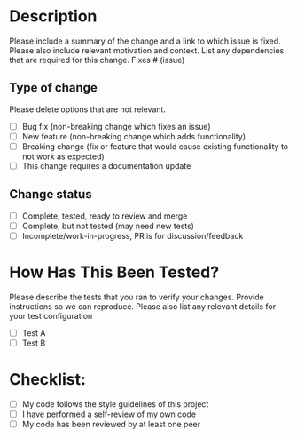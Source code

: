 # Description
Please include a summary of the change and a link to which issue is fixed. Please also include relevant motivation and context. List any dependencies that are required for this change.
Fixes # (issue)
## Type of change
Please delete options that are not relevant.
- [ ] Bug fix (non-breaking change which fixes an issue)
- [ ] New feature (non-breaking change which adds functionality)
- [ ] Breaking change (fix or feature that would cause existing functionality to not work as expected)
- [ ] This change requires a documentation update
## Change status
- [ ] Complete, tested, ready to review and merge
- [ ] Complete, but not tested (may need new tests)
- [ ] Incomplete/work-in-progress, PR is for discussion/feedback
# How Has This Been Tested?
Please describe the tests that you ran to verify your changes. Provide instructions so we can reproduce. Please also list any relevant details for your test configuration
- [ ] Test A
- [ ] Test B
# Checklist:
- [ ] My code follows the style guidelines of this project
- [ ] I have performed a self-review of my own code
- [ ] My code has been reviewed by at least one peer
